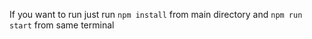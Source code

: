 If you want to run just run `npm install` from main directory and `npm run start` from same terminal
